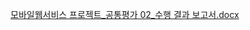 [모바일웹서비스 프로젝트_공통평가 02_수행 결과 보고서.docx](https://github.com/user-attachments/files/17794557/_.02_.docx)
